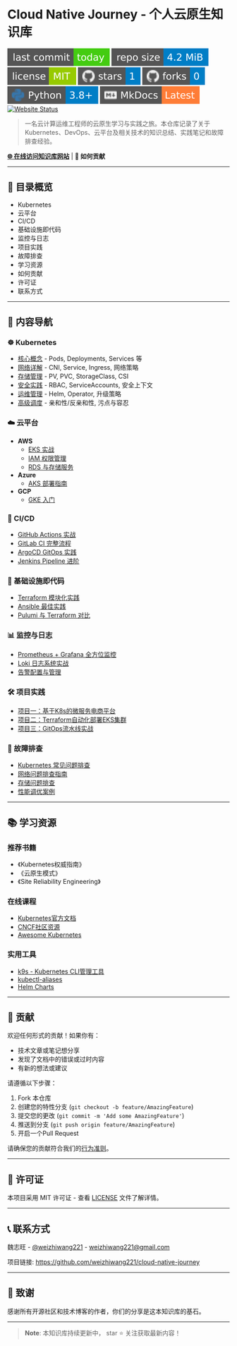 # Cloud Native Journey - 个人云原生知识库

[![最后提交](README.assets/cloud-native-journey.svg+xml)](https://github.com/weizhiwang221/cloud-native-journey/commits/main)
[![仓库大小](README.assets/cloud-native-journey-175828819626741.svg+xml)](https://github.com/weizhiwang221/cloud-native-journey)
[![MIT许可证](README.assets/cloud-native-journey-175828819626742.svg+xml)](https://github.com/weizhiwang221/cloud-native-journey/blob/main/LICENSE)
[![GitHub Stars](README.assets/cloud-native-journey-175828819626743.svg+xml)](https://github.com/weizhiwang221/cloud-native-journey/stargazers)
[![GitHub Forks](README.assets/cloud-native-journey-175828819626744.svg+xml)](https://github.com/weizhiwang221/cloud-native-journey/network/members)
[![Python](README.assets/Python-3.svg+xml)](https://www.python.org/)
[![MkDocs](README.assets/MkDocs-Latest-orange.svg+xml)](https://www.mkdocs.org/)
[![Website Status](README.assets/websitedown_message=offline&style=flat-square&up_message=online&url=https%3A%2F%2Fweizhiwang221.github.svg+xml)](https://weizhiwang221.github.io/cloud-native-journey/)

> 一名云计算运维工程师的云原生学习与实践之旅。本仓库记录了关于 Kubernetes、DevOps、云平台及相关技术的知识总结、实践笔记和故障排查经验。

**[🌐 在线访问知识库网站](https://weizhiwang221.github.io/cloud-native-journey/)** | **📖 如何贡献**

------

## 📖 目录概览

<!-- TOC -->

- Kubernetes
- 云平台
- CI/CD
- 基础设施即代码
- 监控与日志
- 项目实践
- 故障排查
- 学习资源
- 如何贡献
- 许可证
- 联系方式

<!-- TOC -->

------

## 🚀 内容导航

### ☸️ Kubernetes

- [核心概念](https://01-kubernetes/01-核心概念.md) - Pods, Deployments, Services 等
- [网络详解](https://01-kubernetes/02-网络.md) - CNI, Service, Ingress, 网络策略
- [存储管理](https://01-kubernetes/03-存储.md) - PV, PVC, StorageClass, CSI
- [安全实践](https://01-kubernetes/04-安全.md) - RBAC, ServiceAccounts, 安全上下文
- [运维管理](https://01-kubernetes/05-运维.md) - Helm, Operator, 升级策略
- [高级调度](https://01-kubernetes/06-调度.md) - 亲和性/反亲和性, 污点与容忍

### ☁️ 云平台

- **AWS**
  - [EKS 实战](https://02-cloud-providers/AWS/01-EKS-实战.md)
  - [IAM 权限管理](https://02-cloud-providers/AWS/02-IAM-权限管理.md)
  - [RDS 与存储服务](https://02-cloud-providers/AWS/03-RDS与存储.md)
- **Azure**
  - [AKS 部署指南](https://02-cloud-providers/Azure/01-AKS-部署指南.md)
- **GCP**
  - [GKE 入门](https://02-cloud-providers/GCP/01-GKE-入门.md)

### 🔁 CI/CD

- [GitHub Actions 实战](https://03-ci-cd/01-GitHub-Actions-实战.md)
- [GitLab CI 完整流程](https://03-ci-cd/02-GitLab-CI-完整流程.md)
- [ArgoCD GitOps 实践](https://03-ci-cd/03-ArgoCD-GitOps-实践.md)
- [Jenkins Pipeline 进阶](https://03-ci-cd/04-Jenkins-Pipeline-进阶.md)

### 📜 基础设施即代码

- [Terraform 模块化实践](https://04-infrastructure-as-code/01-Terraform-模块化实践.md)
- [Ansible 最佳实践](https://04-infrastructure-as-code/02-Ansible-最佳实践.md)
- [Pulumi 与 Terraform 对比](https://04-infrastructure-as-code/03-PulumivsTerraform.md)

### 📊 监控与日志

- [Prometheus + Grafana 全方位监控](https://05-monitoring-logging/01-Prometheus-Grafana-全方位监控.md)
- [Loki 日志系统实战](https://05-monitoring-logging/02-Loki-日志系统实战.md)
- [告警配置与管理](https://05-monitoring-logging/03-告警配置与管理.md)

### 🛠️ 项目实践

- [项目一：基于K8s的微服务电商平台](https://06-projects/01-基于K8s的微服务电商平台.md)
- [项目二：Terraform自动化部署EKS集群](https://06-projects/02-Terraform自动化部署EKS集群.md)
- [项目三：GitOps流水线实战](https://06-projects/03-GitOps流水线实战.md)

### 🔧 故障排查

- [Kubernetes 常见问题排查](https://07-problem-solving/01-Kubernetes-常见问题排查.md)
- [网络问题排查指南](https://07-problem-solving/02-网络问题排查指南.md)
- [存储问题排查](https://07-problem-solving/03-存储问题排查.md)
- [性能调优案例](https://07-problem-solving/04-性能调优案例.md)

------

## 📚 学习资源

### 推荐书籍

- 《Kubernetes权威指南》
- 《云原生模式》
- 《Site Reliability Engineering》

### 在线课程

- [Kubernetes官方文档](https://kubernetes.io/docs/)
- [CNCF社区资源](https://www.cncf.io/)
- [Awesome Kubernetes](https://github.com/ramitsurana/awesome-kubernetes)

### 实用工具

- [k9s - Kubernetes CLI管理工具](https://github.com/derailed/k9s)
- [kubectl-aliases](https://github.com/ahmetb/kubectl-aliases)
- [Helm Charts](https://github.com/helm/charts)

------

## 🤝 贡献

欢迎任何形式的贡献！如果你有：

- 技术文章或笔记想分享
- 发现了文档中的错误或过时内容
- 有新的想法或建议

请遵循以下步骤：

1. Fork 本仓库
2. 创建您的特性分支 (`git checkout -b feature/AmazingFeature`)
3. 提交您的更改 (`git commit -m 'Add some AmazingFeature'`)
4. 推送到分支 (`git push origin feature/AmazingFeature`)
5. 开启一个Pull Request

请确保您的贡献符合我们的[行为准则](https://code_of_conduct.md/)。

------

## 📄 许可证

本项目采用 MIT 许可证 - 查看 [LICENSE](https://license/) 文件了解详情。

------

## 📞 联系方式

魏志旺 - [@weizhiwang221](https://github.com/weizhiwang221) - [weizhiwang221@gmail.com](https://mailto:weizhiwang221@gmail.com/)

项目链接: https://github.com/weizhiwang221/cloud-native-journey

------

## 🙏 致谢

感谢所有开源社区和技术博客的作者，你们的分享是这本知识库的基石。

------

> **Note**: 本知识库持续更新中， star ⭐ 关注获取最新内容！

